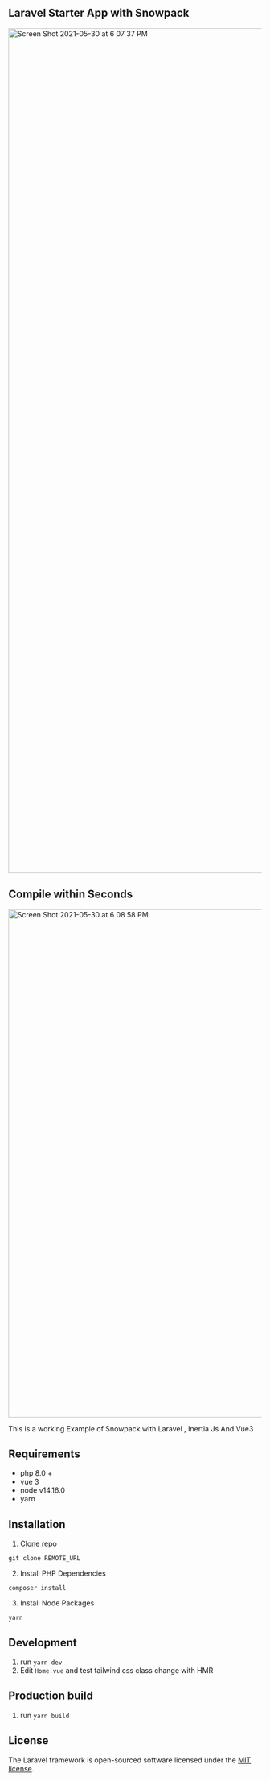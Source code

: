 ## Laravel Starter App with Snowpack

<img width="1678" alt="Screen Shot 2021-05-30 at 6 07 37 PM" src="https://user-images.githubusercontent.com/28816690/120100198-f1600880-c171-11eb-9f14-8e348bb5c2e5.png">

## Compile within Seconds

<img width="1009" alt="Screen Shot 2021-05-30 at 6 08 58 PM" src="https://user-images.githubusercontent.com/28816690/120100224-21a7a700-c172-11eb-83d6-77a3d57757c9.png">


This is a working Example of Snowpack with Laravel , Inertia Js And Vue3

## Requirements
- php 8.0 +
- vue 3
- node v14.16.0
- yarn

## Installation
1. Clone repo

```
git clone REMOTE_URL
```

2. Install PHP Dependencies

```
composer install
```

3. Install Node Packages

```
yarn
```

## Development
1. run `yarn dev`
2. Edit `Home.vue` and test tailwind css class change with HMR

## Production build
1. run `yarn build`
## License

The Laravel framework is open-sourced software licensed under the [MIT license](https://opensource.org/licenses/MIT).
